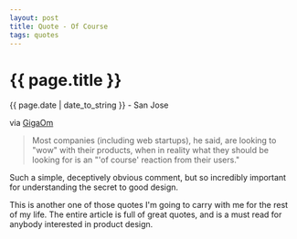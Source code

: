 ```yaml
---
layout: post
title: Quote - Of Course
tags: quotes
---
```


{{ page.title }}
================

<p class="meta">{{ page.date | date_to_string }} - San Jose</p>

via [GigaOm](http://gigaom.com/2010/01/03/objectified-design/)
> Most companies (including web startups), he said, are looking to "wow" with their products, when in reality what they should be looking for is an "'of course' reaction from their users."

Such a simple, deceptively obvious comment, but so incredibly
important for understanding the secret to good design.

This is another one of those quotes I'm going to carry with me for the
rest of my life. The entire article is full of great quotes, and is a
must read for anybody interested in product design.